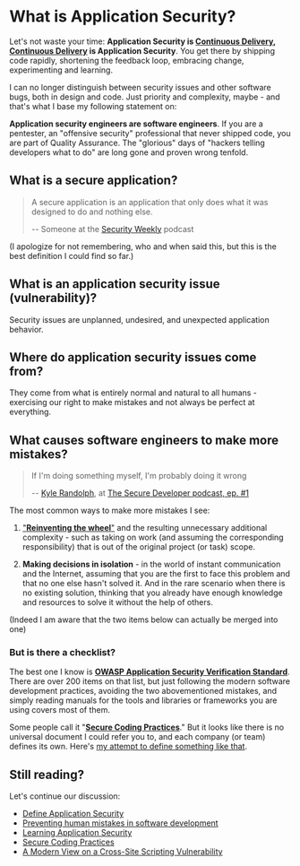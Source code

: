 # What is Application Security?

Let's not waste your time: **Application Security
is [Continuous Delivery](https://www.youtube.com/watch?v=eoaDr5PpT2c),
[Continuous Delivery](https://www.youtube.com/watch?v=eoaDr5PpT2c) is
Application Security**. You get there by shipping code rapidly,
shortening the feedback loop, embracing change, experimenting and
learning.

I can no longer distinguish between security
issues and other software bugs, both in design and code. Just priority and
complexity, maybe - and that's what I base my following statement on:

**Application security engineers are software engineers**. If you are a
pentester, an "offensive security" professional that never shipped code, you are
part of Quality Assurance. The "glorious" days of "hackers telling developers
what to do" are long gone and proven wrong tenfold.

## What is a secure application?

> A secure application is an application that only does what it was designed to
> do and nothing else.
>
> -- Someone at the [Security Weekly](https://securityweekly.com/) podcast

(I apologize for not remembering, who and when said this, but this is the best
definition I could find so far.)

## What is an application security issue (vulnerability)?

Security issues are unplanned, undesired, and unexpected application behavior.

## Where do application security issues come from?

They come from what is entirely normal and natural to all humans - exercising
our right to make mistakes and not always be perfect at everything.

## What causes software engineers to make more mistakes?

> If I'm doing something myself, I'm probably doing it wrong
>
> -- [Kyle Randolph](https://twitter.com/kylerandolph),
> at [The Secure Developer podcast, ep. #1](https://www.heavybit.com/library/podcasts/the-secure-developer/ep-1-prioritizing-secure-development/)

The most common ways to make more mistakes I see:

1.  ["**Reinventing the wheel**"](https://en.wikipedia.org/wiki/Reinventing_the_wheel)
    and the resulting unnecessary additional complexity - such as taking on
    work (and assuming the corresponding responsibility) that is out of the
    original project (or task) scope.

2.  **Making decisions in isolation** - in the world of instant communication and
    the Internet, assuming that you are the first to face this problem and that
    no one else hasn't solved it. And in the rare scenario when there is no
    existing solution, thinking that you already have enough knowledge and
    resources to solve it without the help of others.

(Indeed I am aware that the two items below can actually be merged into one)

### But is there a checklist?

The best one I know is
[**OWASP Application Security Verification Standard**](https://github.com/OWASP/ASVS).
There are over 200 items on that list, but just following the modern software
development practices, avoiding the two abovementioned mistakes, and simply
reading manuals for the tools and libraries or frameworks you are using covers
most of them.

Some people call it "[**Secure Coding Practices**](practices)." But it looks
like there is no universal document I could refer you to, and each company (or
team) defines its own.
Here's [my attempt to define something like that](practices).

## Still reading?

Let's continue our discussion:

*   [Define Application Security](define)
*   [Preventing human mistakes in software development](prevent)
*   [Learning Application Security](learn)
*   [Secure Coding Practices](practices)
*   [A Modern View on a Cross-Site Scripting Vulnerability](explain)
